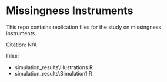 # Missingness Instruments
This repo contains replication files for the study on missingness instruments.

Citation:
N/A

Files:
- simulation_results\Illustrations.R
- simulation_results\Simulation1.R
